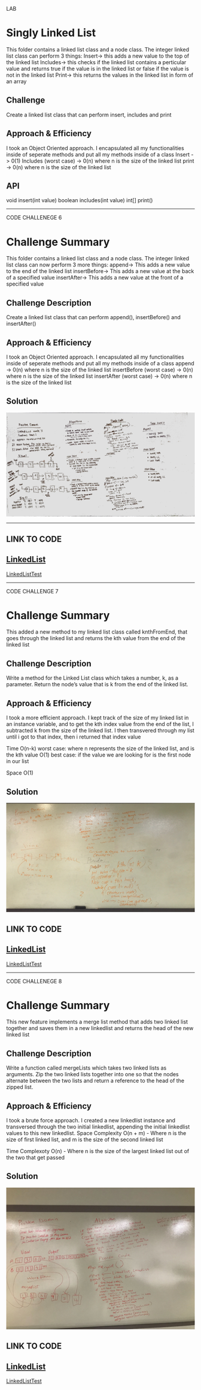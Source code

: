 LAB
# Singly Linked List
<!-- Short summary or background information -->
This folder contains a linked list class and a node class. The integer linked list class can perform 3 things:
Insert-> this adds a new value to the top of the linked list
Includes-> this checks if the linked list contains a perticular value and returns true if the value is in the linked list or false if the value is not in the linked list
Print-> this returns the values in the linked list in form of an array

## Challenge
<!-- Description of the challenge -->
Create a linked list class that can perform insert, includes and print

## Approach & Efficiency
<!-- What approach did you take? Why? What is the Big O space/time for this approach? -->
I took an Object Oriented approach. I encapsulated all my functionalities inside of seperate methods and put all my methods inside of a class
Insert -> 0(1)
Includes (worst case) -> 0(n) where n is the size of the linked list
print -> 0(n) where n is the size of the linked list

## API
<!-- Description of each method publicly available to your Linked List -->
void insert(int value)
boolean includes(int value)
int[] print()



------------------------------------------------------------------------------------------------------------------------------
CODE CHALLENEGE 6
# Challenge Summary
<!-- Short summary or background information -->
This folder contains a linked list class and a node class. The integer linked list class can now perform 3 more things:
append-> This adds a new value to the end of the linked list
insertBefore-> This adds a new value at the back of a specified value
insertAfter-> This adds a new value at the front of a specified value

## Challenge Description
<!-- Description of the challenge -->
Create a linked list class that can perform append(), insertBefore() and insertAfter()

## Approach & Efficiency
<!-- What approach did you take? Why? What is the Big O space/time for this approach? -->
I took an Object Oriented approach. I encapsulated all my functionalities inside of seperate methods and put all my methods inside of a class
append -> 0(n) where n is the size of the linked list
insertBefore (worst case) -> 0(n) where n is the size of the linked list
insertAfter (worst case) -> 0(n) where n is the size of the linked list

## Solution
<!-- Embedded whiteboard image -->
![alt text](https://github.com/wosunkwo/data-structures-and-algorithms/blob/master/code401-challenges/assets/ll_insertions.jpeg)

----------------------------------------------------------------------------------------------------
 ## LINK TO CODE
 
[LinkedList](https://github.com/wosunkwo/data-structures-and-algorithms/blob/master/code401-challenges/src/main/java/code401/challenges/linkedlist/LinkedList.java)
-----------------------------------------------------------------------------------------------------
[LinkedListTest](https://github.com/wosunkwo/data-structures-and-algorithms/blob/master/code401-challenges/src/test/java/code401/challenges/linkedlist/LinkedListTest.java)

------------------------------------------------------------------------------------------------------
CODE CHALLENGE 7

# Challenge Summary
<!-- Short summary or background information -->
This added a new method to my linked list class called knthFromEnd, that goes through the linked list and returns the kth value from the end of the linked list

## Challenge Description
<!-- Description of the challenge -->
Write a method for the Linked List class which takes a number, k, as a parameter. Return the node’s value that is k from the end of the linked list. 

## Approach & Efficiency
<!-- What approach did you take? Why? What is the Big O space/time for this approach? -->
I took a more efficient approach. I kept track of the size of my linked list in an instance variable, and to get the kth index value from the end of the list, I subtracted k from the size of the linked list. I then transvered through my list until i got to that index, then i returned that index value

Time
O(n-k) worst case: where n represents the size of the linked list, and is the kth value
O(1) best case: if the value we are looking for is the first node in our list

Space
O(1)

## Solution
<!-- Embedded whiteboard image -->
![alt text](https://github.com/wosunkwo/data-structures-and-algorithms/blob/master/code401-challenges/assets/ll_kth_from_end.jpg)

## LINK TO CODE
 
[LinkedList](https://github.com/wosunkwo/data-structures-and-algorithms/blob/master/code401-challenges/src/main/java/code401/challenges/linkedlist/LinkedList.java)
-----------------------------------------------------------------------------------------------------
[LinkedListTest](https://github.com/wosunkwo/data-structures-and-algorithms/blob/master/code401-challenges/src/test/java/code401/challenges/linkedlist/LinkedListTest.java)

-------------------------------------------------------------------------------------------------------
CODE CHALLENEGE 8
# Challenge Summary
<!-- Short summary or background information -->
This new feature implements a merge list method that adds two linked list together and saves them in a new linkedlist and returns the head of the new linked list

## Challenge Description
<!-- Description of the challenge -->
Write a function called mergeLists which takes two linked lists as arguments. Zip the two linked lists together into one so that the nodes alternate between the two lists and return a reference to the head of the zipped list.

## Approach & Efficiency
<!-- What approach did you take? Why? What is the Big O space/time for this approach? -->
I took a brute force approach. I created a new linkedlist instance and transversed through the two initial linkedlist, appending the initial linkedlist values to this new linkedlist.
Space Complexity
O(n + m) - Where n is the size of first linked list, and m is the size of the second linked list

Time Complexoty
O(n) - Where n is the size of the largest linked list out of the two that get passed

## Solution
<!-- Embedded whiteboard image -->
![alt text](https://github.com/wosunkwo/data-structures-and-algorithms/blob/master/code401-challenges/assets/ll_merge.jpg)
## LINK TO CODE
 
[LinkedList](https://github.com/wosunkwo/data-structures-and-algorithms/blob/master/code401-challenges/src/main/java/code401/challenges/linkedlist/LinkedList.java)
-----------------------------------------------------------------------------------------------------
[LinkedListTest](https://github.com/wosunkwo/data-structures-and-algorithms/blob/master/code401-challenges/src/test/java/code401/challenges/linkedlist/LinkedListTest.java)

